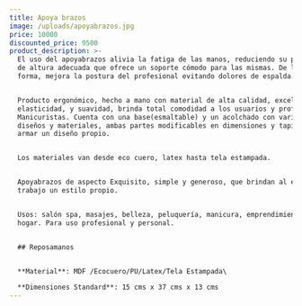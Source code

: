 ```yaml
---
title: Apoya brazos
image: /uploads/apoyabrazos.jpg
price: 10000
discounted_price: 9500
product_description: >-
  El uso del apoyabrazos alivia la fatiga de las manos, reduciendo su presión,
  de altura adecuada que ofrece un soporte cómodo para las mismas. De la misma
  forma, mejora la postura del profesional evitando dolores de espalda.


  Producto ergonómico, hecho a mano con material de alta calidad, excelente
  elasticidad, y suavidad, brinda total comodidad a los usuarios y profesionales
  Manicuristas. Cuenta con una base(esmaltable) y un acolchado con variados
  diseños y materiales, ambas partes modificables en dimensiones y tapices, para
  armar un diseño propio.


  Los materiales van desde eco cuero, latex hasta tela estampada.


  Apoyabrazos de aspecto Exquisito, simple y generoso, que brindan al espacio de
  trabajo un estilo propio.


  Usos: salón spa, masajes, belleza, peluquería, manicura, emprendimiento en el
  hogar. Para uso profesional y personal.


  ## Reposamanos


  **Material**: MDF /Ecocuero/PU/Latex/Tela Estampada\

  **Dimensiones Standard**: 15 cms x 37 cms x 13 cms
---
```


